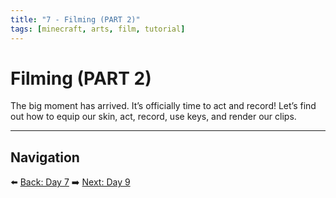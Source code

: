 ```yaml
---
title: "7 - Filming (PART 2)"
tags: [minecraft, arts, film, tutorial]
---
```

# Filming (PART 2)

The big moment has arrived. It’s officially time to act and record! Let’s find out how to equip our skin, act, record, use keys, and render our clips.

---

## Navigation

⬅️ [Back: Day 7](/minecraft_movie_course/Day-7/00_filming_part1)
➡️ [Next: Day 9](/minecraft_movie_course/Day-9/00_video_editing_voice_acting)
